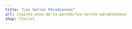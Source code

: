 ```yaml
---
title: "Les Serres Péradiennes"
url: /sainte-anne-de-la-perade/les-serres-peradiennes/
shop: florist
---
```

